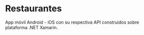 # Restaurantes
App móvil Android - iOS con su respectiva API construidos sobre plataforma .NET Xamarin.
